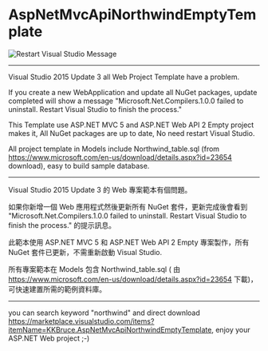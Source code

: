 # AspNetMvcApiNorthwindEmptyTemplate

![Restart Visual Studio Message](https://kkbruce.gallery.vsassets.io/_apis/public/gallery/publisher/kkbruce/extension/aspnetmvcapinorthwindemptytemplate/1.0/assetbyname/247471/1/2017-02-08_16-37-12.png)

---

Visual Studio 2015 Update 3 all Web Project Template have a problem.

If you create a new WebApplication and update all NuGet packages, update completed will show a message "Microsoft.Net.Compilers.1.0.0 failed to uninstall. Restart Visual Studio to finish the process."

This Template use ASP.NET MVC 5 and ASP.NET Web API 2 Empty project makes it, All NuGet packages are up to date, No need restart Visual Studio.

All project template in Models include Northwind_table.sql (from https://www.microsoft.com/en-us/download/details.aspx?id=23654 download), easy to build sample database.

---

Visual Studio 2015 Update 3 的 Web 專案範本有個問題。

如果你新增一個 Web 應用程式然後更新所有 NuGet 套件，更新完成後會看到 "Microsoft.Net.Compilers.1.0.0 failed to uninstall. Restart Visual Studio to finish the process." 的提示訊息。

此範本使用 ASP.NET MVC 5 和 ASP.NET Web API 2 Empty 專案製作，所有 NuGet 套件已更新，不需重新啟動 Visual Studio.

所有專案範本在 Models 包含 Northwind_table.sql ( 由 https://www.microsoft.com/en-us/download/details.aspx?id=23654 下載)，可快速建置所需的範例資料庫。

---

you can search keyword "northwind" and direct download https://marketplace.visualstudio.com/items?itemName=KKBruce.AspNetMvcApiNorthwindEmptyTemplate, enjoy your ASP.NET Web project ;-) 
